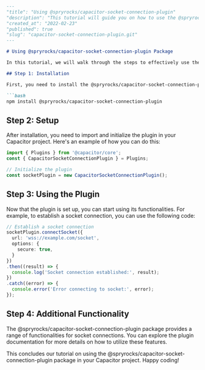 ```markdown
---
"title": "Using @spryrocks/capacitor-socket-connection-plugin"
"description": "This tutorial will guide you on how to use the @spryrocks/capacitor-socket-connection-plugin package in your Capacitor project."
"created_at": "2022-02-23"
"published": true
"slug": "capacitor-socket-connection-plugin.git"
---

# Using @spryrocks/capacitor-socket-connection-plugin Package

In this tutorial, we will walk through the steps to effectively use the @spryrocks/capacitor-socket-connection-plugin package in your Capacitor project.

## Step 1: Installation

First, you need to install the @spryrocks/capacitor-socket-connection-plugin package. You can do this by running the following command in your project directory:

```bash
npm install @spryrocks/capacitor-socket-connection-plugin
```

## Step 2: Setup

After installation, you need to import and initialize the plugin in your Capacitor project. Here's an example of how you can do this:

```typescript
import { Plugins } from '@capacitor/core';
const { CapacitorSocketConnectionPlugin } = Plugins;

// Initialize the plugin
const socketPlugin = new CapacitorSocketConnectionPlugin();
```

## Step 3: Using the Plugin

Now that the plugin is set up, you can start using its functionalities. For example, to establish a socket connection, you can use the following code:

```typescript
// Establish a socket connection
socketPlugin.connectSocket({
  url: 'wss://example.com/socket',
  options: {
    secure: true,
  }
})
.then((result) => {
  console.log('Socket connection established:', result);
})
.catch((error) => {
  console.error('Error connecting to socket:', error);
});
```

## Step 4: Additional Functionality

The @spryrocks/capacitor-socket-connection-plugin package provides a range of functionalities for socket connections. You can explore the plugin documentation for more details on how to utilize these features.

This concludes our tutorial on using the @spryrocks/capacitor-socket-connection-plugin package in your Capacitor project. Happy coding!
```